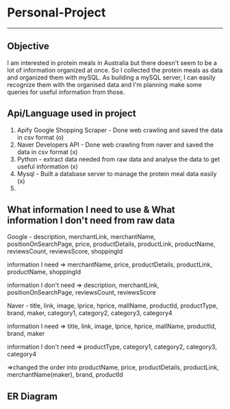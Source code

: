 # Personal-Project

----------------------------

## Objective
I am interested in protein meals in Australia but there doesn't seem to be a lot of information organized at once. So I collected the protein meals as data and organized them with mySQL.
As building a mySQL server, I can easily recognize them with the organised data and I'm planning make some queries for useful information from those.  

## Api/Language used in project

1. Apify Google Shopping Scraper - Done web crawling and saved the data in csv format (o)
2. Naver Developers API - Done web crawling from naver and saved the data in csv format (x)
3. Python - extract data needed from raw data and analyse the data to get useful information (x)
4. Mysql - Built a database server to manage the protein meal data easily (x)
5.

## What information I need to use & What information I don't need from raw data

Google - description, merchantLink, merchantName, positionOnSearchPage, price, productDetails, productLink, productName, reviewsCount, reviewsScore, shoppingId

information I need => merchantName, price, productDetails, productLink, productName, shoppingId  

information I don't need => description, merchantLink, positionOnSearchPage, reviewsCount, reviewsScore  

Naver - title, link, image, lprice, hprice, mallName, productId, productType, brand, maker, category1, category2, category3, category4  

information I need => title, link, image, lprice, hprice, mallName, productId, brand, maker  

information I don't need => productType, category1, category2, category3, category4  

=>changed the order into productName, price, productDetails, productLink, merchantName(maker), brand, productId

## ER Diagram

## 
